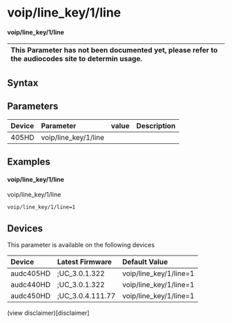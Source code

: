 ﻿---
description: voip/line_key/1/line
search: false
---

# voip/line_key/1/line

#### voip/line_key/1/line


| This Parameter has not been documented yet, please refer to the audiocodes site to determin usage.  | 
| :--- |

## Syntax

## Parameters
|Device|Parameter|value|Description|
|:---|:---|:---|:---|
| 405HD | voip/line_key/1/line |  |  |

## Examples
#### voip/line_key/1/line

voip/line_key/1/line

```
voip/line_key/1/line=1
```

## Devices
This parameter is available on the following devices

| Device | Latest Firmware | Default Value |
|:---|:---|:---|
| audc405HD | ;UC_3.0.1.322 | voip/line_key/1/line=1 
| audc440HD | ;UC_3.0.1.322 | voip/line_key/1/line=1 
| audc450HD | ;UC_3.0.4.111.77 | voip/line_key/1/line=1 

(view disclaimer)[disclaimer]
